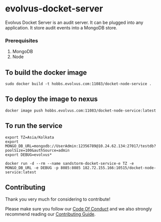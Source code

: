 # evolvus-docket-server
Evolvus Docket Server is an audit server. It can be plugged into any application.
It store audit events into a MongoDB store.

### Prerequisites
1) MongoDB
2) Node

## To build the docker image
```
sudo docker build -t hobbs.evolvus.com:11083/docket-node-service .
```

## To deploy the image to nexus
```
docker image push hobbs.evolvus.com:11083/docket-node-service:latest
```

## To run the service
```
export TZ=Asia/Kolkata
export MONGO_DB_URL=mongodb://UserAdmin:12356789@10.24.62.134:27017/testdb?poolSize=100&authSource=admin
export DEBUG=evolvus*

docker run -d --rm --name sandstorm-docket-service-e TZ -e MONGO_DB_URL -e DEBUG -p 8085:8085 182.72.155.166:10515/docket-node-service:latest
```

## Contributing
Thank you very much for considering to contribute!

Please make sure you follow our [Code Of Conduct](CODE_OF_CONDUCT.md) and we also strongly recommend reading our [Contributing Guide](CONTRIBUTING.md).
